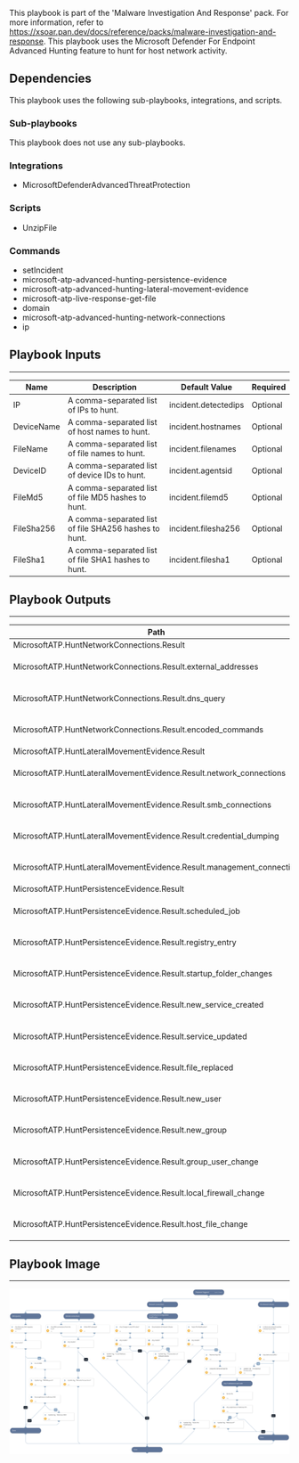 This playbook is part of the 'Malware Investigation And Response' pack. For more information, refer to https://xsoar.pan.dev/docs/reference/packs/malware-investigation-and-response.
This playbook uses the Microsoft Defender For Endpoint Advanced Hunting feature to hunt for host network activity.

## Dependencies
This playbook uses the following sub-playbooks, integrations, and scripts.

### Sub-playbooks
This playbook does not use any sub-playbooks.

### Integrations
* MicrosoftDefenderAdvancedThreatProtection

### Scripts
* UnzipFile

### Commands
* setIncident
* microsoft-atp-advanced-hunting-persistence-evidence
* microsoft-atp-advanced-hunting-lateral-movement-evidence
* microsoft-atp-live-response-get-file
* domain
* microsoft-atp-advanced-hunting-network-connections
* ip

## Playbook Inputs
---

| **Name** | **Description** | **Default Value** | **Required** |
| --- | --- | --- | --- |
| IP | A comma-separated list of IPs to hunt. | incident.detectedips | Optional |
| DeviceName | A comma-separated list of host names to hunt. | incident.hostnames | Optional |
| FileName | A comma-separated list of file names to hunt. | incident.filenames | Optional |
| DeviceID | A comma-separated list of device IDs to hunt. | incident.agentsid | Optional |
| FileMd5 | A comma-separated list of file MD5 hashes to hunt. | incident.filemd5 | Optional |
| FileSha256 | A comma-separated list of file SHA256 hashes to hunt. | incident.filesha256 | Optional |
| FileSha1 | A comma-separated list of file SHA1 hashes to hunt. | incident.filesha1 | Optional |

## Playbook Outputs
---

| **Path** | **Description** | **Type** |
| --- | --- | --- |
| MicrosoftATP.HuntNetworkConnections.Result |  | unknown |
| MicrosoftATP.HuntNetworkConnections.Result.external_addresses | The query results for external_addresses query_purpose. | unknown |
| MicrosoftATP.HuntNetworkConnections.Result.dns_query | The query results for dns_query query_purpose. | unknown |
| MicrosoftATP.HuntNetworkConnections.Result.encoded_commands | The query results for encoded_commands query_purpose. | unknown |
| MicrosoftATP.HuntLateralMovementEvidence.Result |  | unknown |
| MicrosoftATP.HuntLateralMovementEvidence.Result.network_connections | The query results for network_connections query_purpose. | unknown |
| MicrosoftATP.HuntLateralMovementEvidence.Result.smb_connections | The query results for smb_connections query_purpose. | unknown |
| MicrosoftATP.HuntLateralMovementEvidence.Result.credential_dumping | The query results for credential_dumping query_purpose. | unknown |
| MicrosoftATP.HuntLateralMovementEvidence.Result.management_connection | The query results for management_connection query_purpose. | unknown |
| MicrosoftATP.HuntPersistenceEvidence.Result |  | unknown |
| MicrosoftATP.HuntPersistenceEvidence.Result.scheduled_job | The query results for scheduled_job query_purpose. | unknown |
| MicrosoftATP.HuntPersistenceEvidence.Result.registry_entry | The query results for registry_entry query_purpose. | unknown |
| MicrosoftATP.HuntPersistenceEvidence.Result.startup_folder_changes | The query results for startup_folder_changes query_purpose. | unknown |
| MicrosoftATP.HuntPersistenceEvidence.Result.new_service_created | The query results for new_service_created query_purpose. | unknown |
| MicrosoftATP.HuntPersistenceEvidence.Result.service_updated | The query results for service_updated query_purpose. | unknown |
| MicrosoftATP.HuntPersistenceEvidence.Result.file_replaced | The query results for file_replaced query_purpose. | unknown |
| MicrosoftATP.HuntPersistenceEvidence.Result.new_user | The query results for new_user query_purpose. | unknown |
| MicrosoftATP.HuntPersistenceEvidence.Result.new_group | The query results for new_group query_purpose. | unknown |
| MicrosoftATP.HuntPersistenceEvidence.Result.group_user_change | The query results for group_user_change query_purpose. | unknown |
| MicrosoftATP.HuntPersistenceEvidence.Result.local_firewall_change | The query results for local_firewall_change query_purpose. | unknown |
| MicrosoftATP.HuntPersistenceEvidence.Result.host_file_change | The query results for host_file_change query_purpose. | unknown |

## Playbook Image
---
![MDE - Host Advanced Hunting For Network Activity](../doc_files/MDE_-_Host_Advanced_Hunting_For_Network_Activity.png)